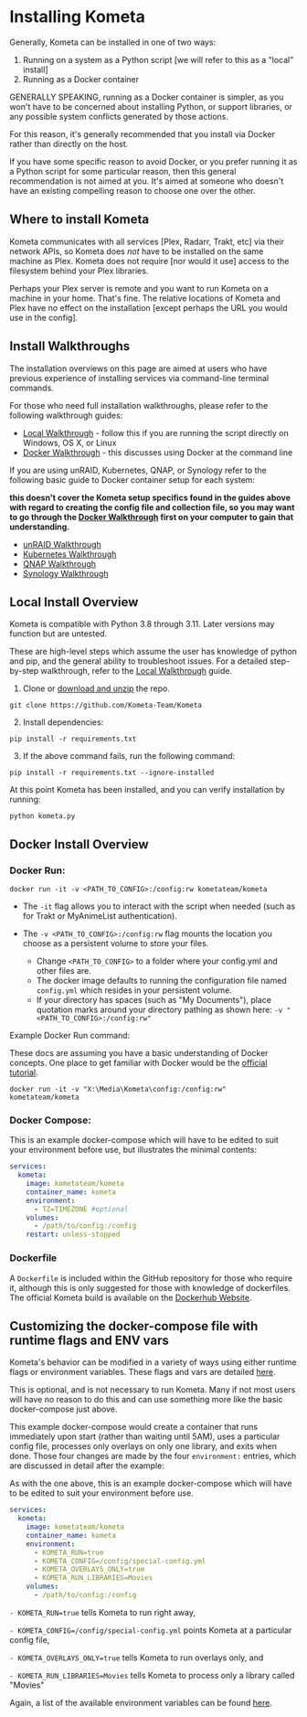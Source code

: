 # Installing Kometa

Generally, Kometa can be installed in one of two ways:

1. Running on a system as a Python script [we will refer to this as a "local" install]
2. Running as a Docker container

GENERALLY SPEAKING, running as a Docker container is simpler, as you won't have to be concerned about installing Python, or support libraries, or any possible system conflicts generated by those actions.

For this reason, it's generally recommended that you install via Docker rather than directly on the host.

If you have some specific reason to avoid Docker, or you prefer running it as a Python script for some particular reason, then this general recommendation is not aimed at you.  It's aimed at someone who doesn't have an existing compelling reason to choose one over the other.

## Where to install Kometa

Kometa communicates with all services [Plex, Radarr, Trakt, etc] via their network APIs, so Kometa does *not* have to be installed on the same machine as Plex. Kometa does not require [nor would it use] access to the filesystem behind your Plex libraries.

Perhaps your Plex server is remote and you want to run Kometa on a machine in your home.  That's fine.  The relative locations of Kometa and Plex have no effect on the installation [except perhaps the URL you would use in the config].

## Install Walkthroughs

The installation overviews on this page are aimed at users who have previous experience of installing services via command-line terminal commands.

For those who need full installation walkthroughs, please refer to the following walkthrough guides:

  * [Local Walkthrough](local.md) - follow this if you are running the script directly on Windows, OS X, or Linux
  * [Docker Walkthrough](docker.md) - this discusses using Docker at the command line

If you are using unRAID, Kubernetes, QNAP, or Synology refer to the following basic guide to Docker container setup for each system:

**this doesn't cover the Kometa setup specifics found in the guides above with regard to creating the config file and collection file, so you may want to go through the [Docker Walkthrough](docker.md) first on your computer to gain that understanding.**

  * [unRAID Walkthrough](unraid.md)
  * [Kubernetes Walkthrough](kubernetes.md)
  * [QNAP Walkthrough](qnap.md)
  * [Synology Walkthrough](synology.md)

## Local Install Overview

Kometa is compatible with Python 3.8 through 3.11. Later versions may function but are untested.

These are high-level steps which assume the user has knowledge of python and pip, and the general ability to troubleshoot issues. For a detailed step-by-step walkthrough, refer to the [Local Walkthrough](local.md) guide.

1. Clone or [download and unzip](https://github.com/Kometa-Team/Kometa/archive/refs/heads/master.zip) the repo.

```shell
git clone https://github.com/Kometa-Team/Kometa
```
2. Install dependencies:

```shell
pip install -r requirements.txt
```

3. If the above command fails, run the following command:

```shell
pip install -r requirements.txt --ignore-installed
```

At this point Kometa has been installed, and you can verify installation by running:

```shell
python kometa.py
```

## Docker Install Overview

### Docker Run:

```shell
docker run -it -v <PATH_TO_CONFIG>:/config:rw kometateam/kometa
```

- The `-it` flag allows you to interact with the script when needed (such as for Trakt or MyAnimeList authentication).
- The `-v <PATH_TO_CONFIG>:/config:rw` flag mounts the location you choose as a persistent volume to store your files.

    * Change `<PATH_TO_CONFIG>` to a folder where your config.yml and other files are.
    * The docker image defaults to running the configuration file named `config.yml` which resides in your persistent volume.
    * If your directory has spaces (such as "My Documents"), place quotation marks around your directory pathing as shown here: `-v "<PATH_TO_CONFIG>:/config:rw"`


Example Docker Run command:

These docs are assuming you have a basic understanding of Docker concepts.  One place to get familiar with Docker would be the [official tutorial](https://www.docker.com/101-tutorial/).

```shell
docker run -it -v "X:\Media\Kometa\config:/config:rw" kometateam/kometa
```

### Docker Compose:

This is an example docker-compose which will have to be edited to suit your environment before use, but illustrates the minimal contents:

```yaml
services:
  kometa:
    image: kometateam/kometa
    container_name: kometa
    environment:
      - TZ=TIMEZONE #optional
    volumes:
      - /path/to/config:/config
    restart: unless-stopped
```

### Dockerfile

A `Dockerfile` is included within the GitHub repository for those who require it, although this is only suggested for those with knowledge of dockerfiles. The official Kometa build is available on the [Dockerhub Website](https://hub.docker.com/r/kometateam/kometa).

## Customizing the docker-compose file with runtime flags and ENV vars

Kometa's behavior can be modified in a variety of ways using either runtime flags or environment variables.  These flags and vars are detailed [here](../environmental.md).

This is optional, and is not necessary to run Kometa.  Many if not most users will have no reason to do this and can use something more like the basic docker-compose just above.

This example docker-compose would create a container that runs immediately upon start (rather than waiting until 5AM), uses a particular config file, processes only overlays on only one library, and exits when done.  Those four changes are made by the four `environment:` entries, which are discussed in detail after the example:

As with the one above, this is an example docker-compose which will have to be edited to suit your environment before use.

```yaml
services:
  kometa:
    image: kometateam/kometa
    container_name: kometa
    environment:
      - KOMETA_RUN=true
      - KOMETA_CONFIG=/config/special-config.yml
      - KOMETA_OVERLAYS_ONLY=true
      - KOMETA_RUN_LIBRARIES=Movies
    volumes:
      - /path/to/config:/config
```

`- KOMETA_RUN=true` tells Kometa to run right away,

`- KOMETA_CONFIG=/config/special-config.yml` points Kometa at a particular config file,

`- KOMETA_OVERLAYS_ONLY=true` tells Kometa to run overlays only, and 

`- KOMETA_RUN_LIBRARIES=Movies` tells Kometa to process only a library called "Movies"

Again, a list of the available environment variables can be found [here](../environmental.md).
